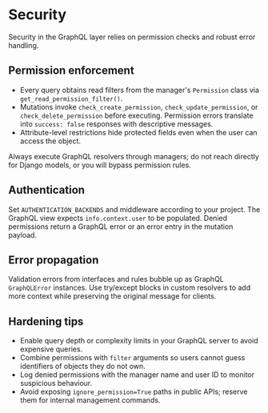 # Security

Security in the GraphQL layer relies on permission checks and robust error handling.

## Permission enforcement

- Every query obtains read filters from the manager's `Permission` class via `get_read_permission_filter()`.
- Mutations invoke `check_create_permission`, `check_update_permission`, or `check_delete_permission` before executing. Permission errors translate into `success: false` responses with descriptive messages.
- Attribute-level restrictions hide protected fields even when the user can access the object.

Always execute GraphQL resolvers through managers; do not reach directly for Django models, or you will bypass permission rules.

## Authentication

Set `AUTHENTICATION_BACKENDS` and middleware according to your project. The GraphQL view expects `info.context.user` to be populated. Denied permissions return a GraphQL error or an error entry in the mutation payload.

## Error propagation

Validation errors from interfaces and rules bubble up as GraphQL `GraphQLError` instances. Use try/except blocks in custom resolvers to add more context while preserving the original message for clients.

## Hardening tips

- Enable query depth or complexity limits in your GraphQL server to avoid expensive queries.
- Combine permissions with `filter` arguments so users cannot guess identifiers of objects they do not own.
- Log denied permissions with the manager name and user ID to monitor suspicious behaviour.
- Avoid exposing `ignore_permission=True` paths in public APIs; reserve them for internal management commands.
